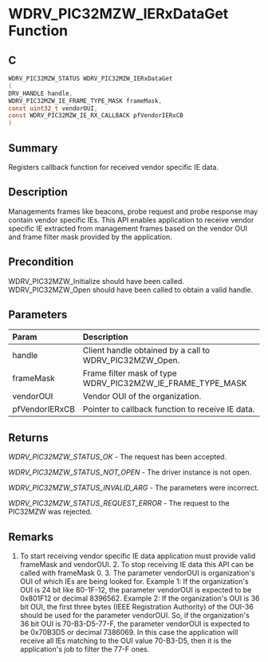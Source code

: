 # WDRV_PIC32MZW_IERxDataGet Function

## C

```c
WDRV_PIC32MZW_STATUS WDRV_PIC32MZW_IERxDataGet
(
DRV_HANDLE handle,
WDRV_PIC32MZW_IE_FRAME_TYPE_MASK frameMask,
const uint32_t vendorOUI,
const WDRV_PIC32MZW_IE_RX_CALLBACK pfVendorIERxCB
)
```

## Summary

Registers callback function for received vendor specific IE data.  

## Description

Managements frames like beacons, probe request and probe response may contain
vendor specific IEs. This API enables application to receive vendor specific
IE extracted from management frames based on the vendor OUI and frame filter
mask provided by the application.

## Precondition

WDRV_PIC32MZW_Initialize should have been called. WDRV_PIC32MZW_Open should have been called to obtain a valid handle.  

## Parameters

| Param | Description |
|:----- |:----------- |
| handle | Client handle obtained by a call to WDRV_PIC32MZW_Open. |
| frameMask | Frame filter mask of type WDRV_PIC32MZW_IE_FRAME_TYPE_MASK |
| vendorOUI | Vendor OUI of the organization. |
| pfVendorIERxCB | Pointer to callback function to receive IE data.  

## Returns

*WDRV_PIC32MZW_STATUS_OK* - The request has been accepted.

*WDRV_PIC32MZW_STATUS_NOT_OPEN* - The driver instance is not open.

*WDRV_PIC32MZW_STATUS_INVALID_ARG* - The parameters were incorrect.

*WDRV_PIC32MZW_STATUS_REQUEST_ERROR* - The request to the PIC32MZW was rejected.
 

## Remarks

1. To start receiving vendor specific IE data application must provide valid frameMask and vendorOUI. 2. To stop receiving IE data this API can be called with frameMask 0. 3. The parameter vendorOUI is organization's OUI of which IEs are being looked for. Example 1: If the organization's OUI is 24 bit like 80-1F-12, the parameter vendorOUI is expected to be 0x801F12 or decimal 8396562. Example 2: If the organization's OUI is 36 bit OUI, the first three bytes (IEEE Registration Authority) of the OUI-36 should be used for the parameter vendorOUI. So, if the organization's 36 bit OUI is 70-B3-D5-77-F, the parameter vendorOUI is expected to be 0x70B3D5 or decimal 7386069. In this case the application will receive all IEs matching to the OUI value 70-B3-D5, then it is the application's job to filter the 77-F ones.  
